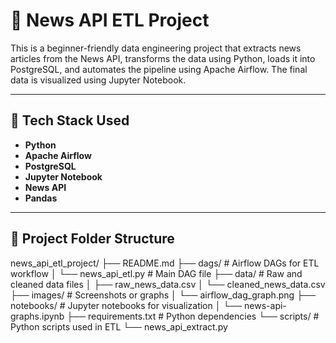 # 📰 News API ETL Project

This is a beginner-friendly data engineering project that extracts news articles from the News API, transforms the data using Python, loads it into PostgreSQL, and automates the pipeline using Apache Airflow. The final data is visualized using Jupyter Notebook.

---

## 🔧 Tech Stack Used

- **Python**
- **Apache Airflow**
- **PostgreSQL**
- **Jupyter Notebook**
- **News API**
- **Pandas**

---

## 📁 Project Folder Structure

news_api_etl_project/
├── README.md
├── dags/ # Airflow DAGs for ETL workflow
│ └── news_api_etl.py # Main DAG file
├── data/ # Raw and cleaned data files
│ ├── raw_news_data.csv
│ └── cleaned_news_data.csv
├── images/ # Screenshots or graphs
│ └── airflow_dag_graph.png
├── notebooks/ # Jupyter notebooks for visualization
│ └── news-api-graphs.ipynb
├── requirements.txt # Python dependencies
└── scripts/ # Python scripts used in ETL
└── news_api_extract.py

